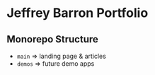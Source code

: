 # Jeffrey Barron Portfolio

## Monorepo Structure

-   `main` => landing page & articles
-   `demos` => future demo apps
